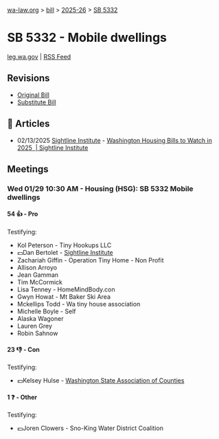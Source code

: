 [wa-law.org](/) > [bill](/bill/) > [2025-26](/bill/2025-26/) > [SB 5332](/bill/2025-26/sb/5332/)

# SB 5332 - Mobile dwellings
[leg.wa.gov](https://app.leg.wa.gov/billsummary?BillNumber=5332&Year=2025&Initiative=false) | [RSS Feed](./rss.xml)

## Revisions
* [Original Bill](1/)
* [Substitute Bill](S/)

## 📰 Articles
* 02/13/2025 [Sightline Institute](/org/sightline_institute/) - [Washington Housing Bills to Watch in 2025  | Sightline Institute](https://www.sightline.org/2025/02/13/washington-housing-bills-to-watch-in-2025/#:~:text=SB%205332)

## Meetings
### Wed 01/29 10:30 AM - Housing (HSG): SB 5332 Mobile dwellings
#### 54 👍 - Pro
Testifying:
* Kol Peterson - Tiny Hookups LLC
* 💵Dan Bertolet - [Sightline Institute](/org/sightline_institute/)
* Zachariah Giffin - Operation Tiny Home -  Non Profit
* Allison Arroyo
* Jean Gamman
* Tim McCormick
* Lisa Tenney - HomeMindBody.con
* Gwyn Howat - Mt Baker Ski Area
* Mckellips Todd - Wa tiny house association
* Michelle Boyle - Self
* Alaska Wagoner
* Lauren Grey
* Robin Sahnow

#### 23 👎 - Con
Testifying:
* 💵Kelsey Hulse - [Washington State Association of Counties](/org/washington_state_association_of_counties/)

#### 1 ❓ - Other
Testifying:
* 💵Joren Clowers - Sno-King Water District Coalition
